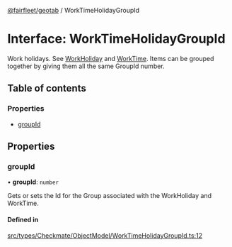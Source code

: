 [@fairfleet/geotab](../README.md) / WorkTimeHolidayGroupId

# Interface: WorkTimeHolidayGroupId

Work holidays. See
 [WorkHoliday](WorkHoliday.md) and [WorkTime](WorkTime.md). Items can be grouped
 together by giving them all the same GroupId number.

## Table of contents

### Properties

- [groupId](WorkTimeHolidayGroupId.md#groupid)

## Properties

### groupId

• **groupId**: `number`

Gets or sets the Id for the Group associated with the WorkHoliday and WorkTime.

#### Defined in

[src/types/Checkmate/ObjectModel/WorkTimeHolidayGroupId.ts:12](https://github.com/fairfleet/geotab/blob/ff38bfc/src/types/Checkmate/ObjectModel/WorkTimeHolidayGroupId.ts#L12)
